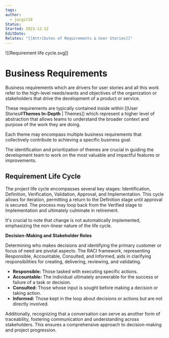 ```yaml
---
tags: 
author:
  - jacgit18
Status: 
Started: 2023-12-12
EditDate: 
Relates: "[[Attributes of Requirements & User Stories]]"
---
```


![[Requirement life cycle.svg]]

# Business Requirements 
Business requirements which are drivers for user stories and all this work refer to the high-level needs/wants and objectives of the organization or stakeholders that drive the development of a product or service.

These requirements are typically contained inside within [[User Stories#**Themes In-Depth** | Themes]] which represent a higher level of abstraction that allows teams to understand the broader context and purpose of the work they are doing.

Each theme may encompass multiple business requirements that collectively contribute to achieving a specific business goal.

The identification and prioritization of themes are crucial in guiding the development team to work on the most valuable and impactful features or improvements.



## Requirement Life Cycle 

The project life cycle encompasses several key stages: Identification, Definition, Verification, Validation, Approval, and Implementation. This cycle allows for iteration, permitting a return to the Definition stage until approval is secured. The process may loop back from the Verified stage to Implementation and ultimately culminate in retirement.

It's crucial to note that change is not automatically implemented, emphasizing the non-linear nature of the life cycle.

**Decision-Making and Stakeholder Roles**

Determining who makes decisions and identifying the primary customer or focus of need are pivotal aspects. The RACI framework, representing Responsible, Accountable, Consulted, and Informed, aids in clarifying responsibilities for creating, delivering, reviewing, and validating. 

- **Responsible:** Those tasked with executing specific actions.
- **Accountable:** The individual ultimately answerable for the success or failure of a task or decision.
- **Consulted:** Those whose input is sought before making a decision or taking action.
- **Informed:** Those kept in the loop about decisions or actions but are not directly involved.

Additionally, recognizing that a conversation can serve as another form of traceability, fostering communication and understanding across stakeholders. This ensures a comprehensive approach to decision-making and project progression.



